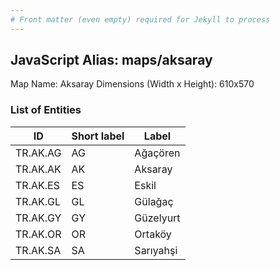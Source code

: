```yaml
---
# Front matter (even empty) required for Jekyll to process
---
```


## JavaScript Alias: maps/aksaray

Map Name: Aksaray
Dimensions (Width x Height): 610x570

### List of Entities

| ID       | Short label | Label     |
| -------- | ----------- | --------- |
| TR.AK.AG | AG          | Ağaçören  |
| TR.AK.AK | AK          | Aksaray   |
| TR.AK.ES | ES          | Eskil     |
| TR.AK.GL | GL          | Gülağaç   |
| TR.AK.GY | GY          | Güzelyurt |
| TR.AK.OR | OR          | Ortaköy   |
| TR.AK.SA | SA          | Sarıyahşi |
